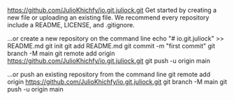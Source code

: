 https://github.com/JulioKhichfy/io.git.juliock.git
Get started by creating a new file or uploading an existing file. We recommend every repository include a README, LICENSE, and .gitignore.

…or create a new repository on the command line
echo "# io.git.juliock" >> README.md
git init
git add README.md
git commit -m "first commit"
git branch -M main
git remote add origin https://github.com/JulioKhichfy/io.git.juliock.git
git push -u origin main

…or push an existing repository from the command line
git remote add origin https://github.com/JulioKhichfy/io.git.juliock.git
git branch -M main
git push -u origin main
